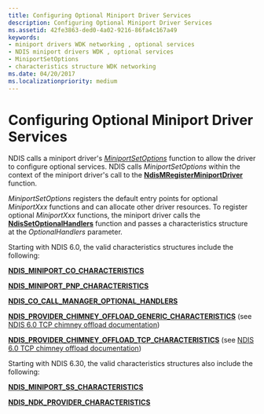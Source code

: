 ```yaml
---
title: Configuring Optional Miniport Driver Services
description: Configuring Optional Miniport Driver Services
ms.assetid: 42fe3863-ded0-4a02-9216-86fa4c167a49
keywords:
- miniport drivers WDK networking , optional services
- NDIS miniport drivers WDK , optional services
- MiniportSetOptions
- characteristics structure WDK networking
ms.date: 04/20/2017
ms.localizationpriority: medium
---
```


# Configuring Optional Miniport Driver Services





NDIS calls a miniport driver's [*MiniportSetOptions*](/windows-hardware/drivers/ddi/ndis/nc-ndis-set_options) function to allow the driver to configure optional services. NDIS calls *MiniportSetOptions* within the context of the miniport driver's call to the [**NdisMRegisterMiniportDriver**](/windows-hardware/drivers/ddi/ndis/nf-ndis-ndismregisterminiportdriver) function.

*MiniportSetOptions* registers the default entry points for optional *MiniportXxx* functions and can allocate other driver resources. To register optional *MiniportXxx* functions, the miniport driver calls the [**NdisSetOptionalHandlers**](/windows-hardware/drivers/ddi/ndis/nf-ndis-ndissetoptionalhandlers) function and passes a characteristics structure at the *OptionalHandlers* parameter.

Starting with NDIS 6.0, the valid characteristics structures include the following:

[**NDIS\_MINIPORT\_CO\_CHARACTERISTICS**](/windows-hardware/drivers/ddi/ndis/ns-ndis-_ndis_miniport_co_characteristics)

[**NDIS\_MINIPORT\_PNP\_CHARACTERISTICS**](/windows-hardware/drivers/ddi/ndis/ns-ndis-_ndis_miniport_pnp_characteristics)

[**NDIS\_CO\_CALL\_MANAGER\_OPTIONAL\_HANDLERS**](/windows-hardware/drivers/ddi/ndis/ns-ndis-_ndis_co_call_manager_optional_handlers)

[**NDIS\_PROVIDER\_CHIMNEY\_OFFLOAD\_GENERIC\_CHARACTERISTICS**](/windows-hardware/drivers/ddi/ndischimney/ns-ndischimney-_ndis_provider_chimney_offload_generic_characteristics) (see [NDIS 6.0 TCP chimney offload documentation](full-tcp-offload.md))

[**NDIS\_PROVIDER\_CHIMNEY\_OFFLOAD\_TCP\_CHARACTERISTICS**](/windows-hardware/drivers/ddi/ndischimney/ns-ndischimney-_ndis_provider_chimney_offload_tcp_characteristics) (see [NDIS 6.0 TCP chimney offload documentation](full-tcp-offload.md))

Starting with NDIS 6.30, the valid characteristics structures also include the following:

[**NDIS\_MINIPORT\_SS\_CHARACTERISTICS**](/windows-hardware/drivers/ddi/ndis/ns-ndis-_ndis_miniport_ss_characteristics)

[**NDIS\_NDK\_PROVIDER\_CHARACTERISTICS**](/windows-hardware/drivers/ddi/ndisndk/ns-ndisndk-_ndis_ndk_provider_characteristics)

 


